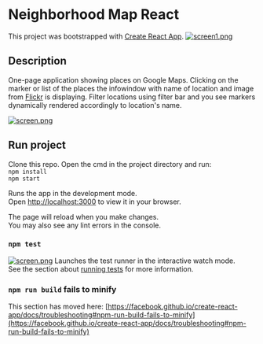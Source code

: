 # Neighborhood Map React

This project was bootstrapped with [Create React App](https://github.com/facebook/create-react-app).
[![screen1.png](https://i.postimg.cc/HsnLrsrw/screen1.png)](https://postimg.cc/xcrQ7Qy8)
## Description
One-page application showing places on Google Maps. Clicking on the marker or list of the places the infowindow with name of location and image from [Flickr](https://www.flickr.com/services/api/flickr.photos.search.htm) is displaying. 
Filter locations using filter bar and you see markers dynamically rendered accordingly to location's name.

[![screen.png](https://i.postimg.cc/VN70CtkF/screen.png)](https://postimg.cc/NyH0h5Ty)



## Run project
Clone this repo.
Open the cmd in the project directory and run:
 </br>`npm install`</br>
 `npm start`

Runs the app in the development mode.\
Open [http://localhost:3000](http://localhost:3000) to view it in your browser.

The page will reload when you make changes.\
You may also see any lint errors in the console.

### `npm test`
[![screen.png](https://i.postimg.cc/bvNkrjf4/screen.png)](https://postimg.cc/QFwHYwtq)
Launches the test runner in the interactive watch mode.\
See the section about [running tests](https://facebook.github.io/create-react-app/docs/running-tests) for more information.





### `npm run build` fails to minify

This section has moved here: [https://facebook.github.io/create-react-app/docs/troubleshooting#npm-run-build-fails-to-minify](https://facebook.github.io/create-react-app/docs/troubleshooting#npm-run-build-fails-to-minify)
